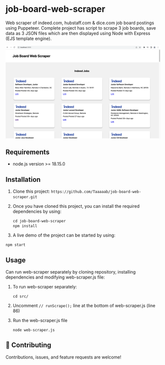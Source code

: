 # job-board-web-scraper

Web scraper of indeed.com, hubstaff.com & dice.com job board postings using Puppeteer. Complete project has script to scrape 3 job boards, save data as 3 JSON files which are then displayed using Node with Express (EJS template engine).

![Alt text](https://github.com/Taaaaab/personal-portfolio/blob/main/photos/job-board.png?raw=true 'Screenshot')

## Requirements

- node.js version >= 18.15.0

## Installation

1. Clone this project:
   `https://github.com/Taaaaab/job-board-web-scraper.git`

2. Once you have cloned this project, you can install the required dependencies by using:

   ```
   cd job-board-web-scraper
   npm install
   ```

3. A live demo of the project can be started by using:

```
npm start
```

## Usage

Can run web-scraper separately by cloning repository, installing dependencies and modifying web-scraper.js file:

1. To run web-scraper separately:

   ```
   cd src/
   ```

2. Uncomment `// runScrape();` line at the bottom of web-scraper.js (line 86)

3. Run the web-scraper.js file

   ```
   node web-scraper.js
   ```

## 🤝 Contributing

Contributions, issues, and feature requests are welcome!
